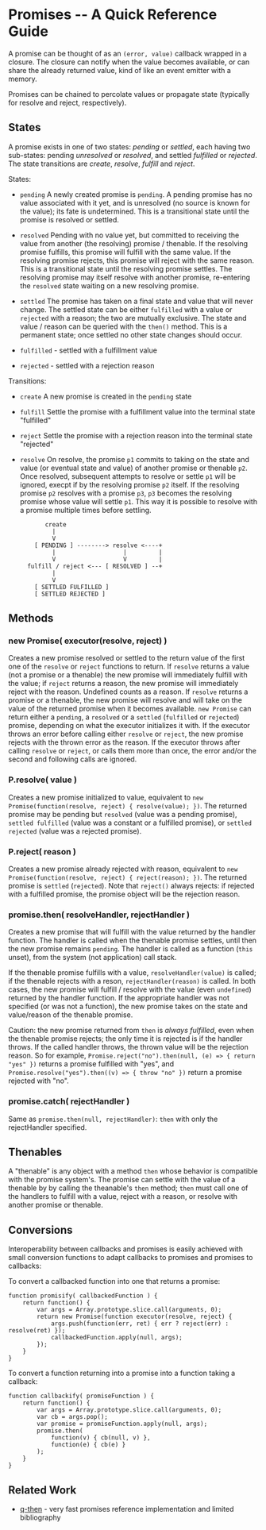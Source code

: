 # Promises -- A Quick Reference Guide

A promise can be thought of as an `(error, value)` callback wrapped in a closure.
The closure can notify when the value becomes available, or can share the already
returned value, kind of like an event emitter with a memory.

Promises can be chained to percolate values or propagate state (typically for
resolve and reject, respectively).

## States

A promise exists in one of two states:  _pending_ or _settled_, each having two
sub-states:  pending _unresolved_ or _resolved_, and settled _fulfilled_ or
_rejected_.  The state transitions are _create_, _resolve_, _fulfill_ and _reject_.

States:

- `pending` A newly created promise is `pending`. A pending promise has no value
   associated with it yet, and is unresolved (no source is known for the value); its
   fate is undetermined.  This is a transitional state until the promise is resolved
   or settled.

- `resolved` Pending with no value yet, but committed to receiving the value from
   another (the resolving) promise / thenable.  If the resolving promise fulfills,
   this promise will fulfill with the same value.  If the resolving promise rejects,
   this promise will reject with the same reason.  This is a transitional state until
   the resolving promise settles.  The resolving promise may itself resolve with
   another promise, re-entering the `resolved` state waiting on a new resolving
   promise.

- `settled` The promise has taken on a final state and value that will never change.
   The settled state can be either `fulfilled` with a value or `rejected` with a
   reason; the two are mutually exclusive.  The state and value / reason can be
   queried with the `then()` method.  This is a permanent state; once settled
   no other state changes should occur.

- `fulfilled` - settled with a fulfillment value

- `rejected` - settled with a rejection reason

Transitions:

- `create` A new promise is created in the `pending` state

- `fulfill` Settle the promise with a fulfillment value into the terminal state "fulfilled"

- `reject` Settle the promise with a rejection reason into the terminal state "rejected"

- `resolve` On resolve, the promise `p1` commits to taking on the state and value
   (or eventual state and value) of another promise or thenable `p2`.  Once resolved,
   subsequent attempts to resolve or settle `p1` will be ignored, execpt if by the
   resolving promise `p2` itself. If the resolving promise `p2` resolves with a
   promise `p3`, `p3` becomes the resolving promise whose value will settle `p1`.
   This way it is possible to resolve with a promise multiple times before settling.

             create
               |
               V
          [ PENDING ] --------> resolve <----+
               |                   |         |
               V                   V         |
        fulfill / reject <--- [ RESOLVED ] --+
               |
               V
          [ SETTLED FULFILLED ]
          [ SETTLED REJECTED ]


## Methods

### new Promise( executor(resolve, reject) )

Creates a new promise resolved or settled to the return value of the first one of
the `resolve` or `reject` functions to return.  If `resolve` returns a value (not a
promise or a thenable) the new promise will immediately fulfill with the value; if
`reject` returns a reason, the new promise will immediately reject with the reason.
Undefined counts as a reason.  If `resolve` returns a promise or a thenable, the new
promise will resolve and will take on the value of the returned promise when it
becomes available.  `new Promise` can return either a `pending`, a `resolved` or a
`settled` (`fulfilled` or `rejected`) promise, depending on what the executor
initializes it with.  If the executor throws an error before calling either `resolve`
or `reject`, the new promise rejects with the thrown error as the reason.  If the
executor throws after calling `resolve` or `reject`, or calls them more than once,
the error and/or the second and following calls are ignored.

### P.resolve( value )

Creates a new promise initialized to value, equivalent to `new
Promise(function(resolve, reject) { resolve(value); })`.  The returned promise may
be pending but `resolved` (value was a pending promise), `settled fulfilled` (value
was a constant or a fulfilled promise), or `settled rejected` (value was a rejected
promise).

### P.reject( reason )

Creates a new promise already rejected with reason, equivalent to `new
Promise(function(resolve, reject) { reject(reason); })`.  The returned promise is
`settled` (`rejected`).  Note that `reject()` always rejects:  if rejected with a
fulfilled promise, the promise object will be the rejection reason.

### promise.then( resolveHandler, rejectHandler )

Creates a new promise that will fulfill with the value returned by the handler
function.  The handler is called when the thenable promise settles, until then the
new promise remains `pending`.  The handler is called as a function (`this` unset),
from the system (not application) call stack.

If the thenable promise fulfills with a value, `resolveHandler(value)` is called;
if the thenable rejects with a reson, `rejectHandler(reason)` is called.  In both
cases, the new promise will fulfill / resolve with the value (even `undefined`)
returned by the handler function.  If the appropriate handler was not specified (or
was not a function), the new promise takes on the state and value/reason of the
thenable promise.

Caution: the new promise returned from `then` is _always_ _fulfilled_, even when the
thenable promise rejects; the only time it is rejected is if the handler throws.  If
the called handler throws, the thrown value will be the rejection reason.  So for
example, `Promise.reject("no").then(null, (e) => { return "yes" })` returns a promise
fulfilled with "yes", and `Promise.resolve("yes").then((v) => { throw "no" })` return
a promise rejected with "no".

### promise.catch( rejectHandler )

Same as `promise.then(null, rejectHandler)`: `then` with only the rejectHandler
specified.


## Thenables

A "thenable" is any object with a method `then` whose behavior is compatible with the
promise system's.  The promise can settle with the value of a thenable by by calling
the theanable's `then` method; `then` must call one of the handlers to fulfill with a
value, reject with a reason, or resolve with another promise or thenable.


## Conversions

Interoperability between callbacks and promises is easily achieved with
small conversion functions to adapt callbacks to promises and promises to callbacks:

To convert a callbacked function into one that returns a promise:

    function promisify( callbackedFunction ) {
        return function() {
            var args = Array.prototype.slice.call(arguments, 0);
            return new Promise(function executor(resolve, reject) {
                args.push(function(err, ret) { err ? reject(err) : resolve(ret) });
                callbackedFunction.apply(null, args);
            });
        }
    }

To convert a function returning into a promise into a function taking a callback:

    function callbackify( promiseFunction ) {
        return function() {
            var args = Array.prototype.slice.call(arguments, 0);
            var cb = args.pop();
            var promise = promiseFunction.apply(null, args);
            promise.then(
                function(v) { cb(null, v) },
                function(e) { cb(e) }
            );
        }
    }

## Related Work

- [q-then](https://github.com/andrasq/node-q-then) - very fast promises reference implementation
  and limited bibliography
